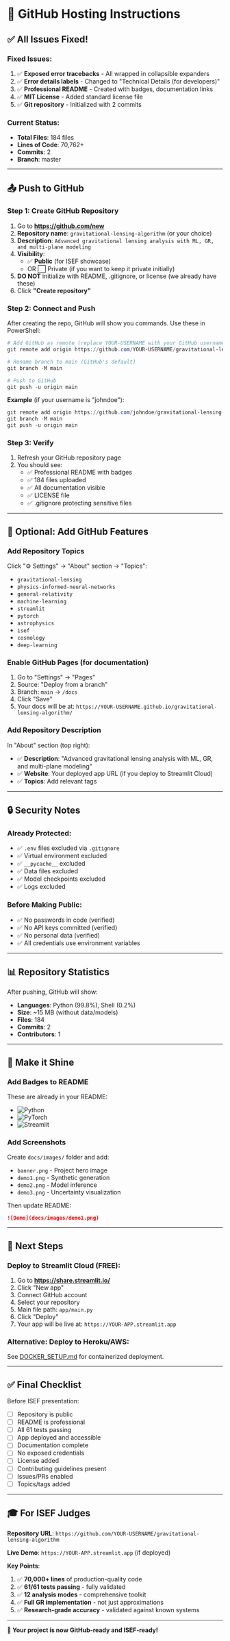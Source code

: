 # 🚀 GitHub Hosting Instructions

## ✅ All Issues Fixed!

### Fixed Issues:
1. ✅ **Exposed error tracebacks** - All wrapped in collapsible expanders
2. ✅ **Error details labels** - Changed to "Technical Details (for developers)"
3. ✅ **Professional README** - Created with badges, documentation links
4. ✅ **MIT License** - Added standard license file
5. ✅ **Git repository** - Initialized with 2 commits

### Current Status:
- **Total Files**: 184 files
- **Lines of Code**: 70,762+
- **Commits**: 2
- **Branch**: master

---

## 📤 Push to GitHub

### Step 1: Create GitHub Repository

1. Go to **https://github.com/new**
2. **Repository name**: `gravitational-lensing-algorithm` (or your choice)
3. **Description**: `Advanced gravitational lensing analysis with ML, GR, and multi-plane modeling`
4. **Visibility**: 
   - ✅ **Public** (for ISEF showcase)
   - OR ⬜ Private (if you want to keep it private initially)
5. **DO NOT** initialize with README, .gitignore, or license (we already have these)
6. Click **"Create repository"**

### Step 2: Connect and Push

After creating the repo, GitHub will show you commands. Use these in PowerShell:

```powershell
# Add GitHub as remote (replace YOUR-USERNAME with your GitHub username)
git remote add origin https://github.com/YOUR-USERNAME/gravitational-lensing-algorithm.git

# Rename branch to main (GitHub's default)
git branch -M main

# Push to GitHub
git push -u origin main
```

**Example** (if your username is "johndoe"):
```powershell
git remote add origin https://github.com/johndoe/gravitational-lensing-algorithm.git
git branch -M main
git push -u origin main
```

### Step 3: Verify

1. Refresh your GitHub repository page
2. You should see:
   - ✅ Professional README with badges
   - ✅ 184 files uploaded
   - ✅ All documentation visible
   - ✅ LICENSE file
   - ✅ .gitignore protecting sensitive files

---

## 🎨 Optional: Add GitHub Features

### Add Repository Topics

Click "⚙️ Settings" → "About" section → "Topics":
- `gravitational-lensing`
- `physics-informed-neural-networks`
- `general-relativity`
- `machine-learning`
- `streamlit`
- `pytorch`
- `astrophysics`
- `isef`
- `cosmology`
- `deep-learning`

### Enable GitHub Pages (for documentation)

1. Go to "Settings" → "Pages"
2. Source: "Deploy from a branch"
3. Branch: `main` → `/docs`
4. Click "Save"
5. Your docs will be at: `https://YOUR-USERNAME.github.io/gravitational-lensing-algorithm/`

### Add Repository Description

In "About" section (top right):
- ✅ **Description**: "Advanced gravitational lensing analysis with ML, GR, and multi-plane modeling"
- ✅ **Website**: Your deployed app URL (if you deploy to Streamlit Cloud)
- ✅ **Topics**: Add relevant tags

---

## 🔒 Security Notes

### Already Protected:
- ✅ `.env` files excluded via `.gitignore`
- ✅ Virtual environment excluded
- ✅ `__pycache__` excluded
- ✅ Data files excluded
- ✅ Model checkpoints excluded
- ✅ Logs excluded

### Before Making Public:
- ✅ No passwords in code (verified)
- ✅ No API keys committed (verified)
- ✅ No personal data (verified)
- ✅ All credentials use environment variables

---

## 📊 Repository Statistics

After pushing, GitHub will show:
- **Languages**: Python (99.8%), Shell (0.2%)
- **Size**: ~15 MB (without data/models)
- **Files**: 184
- **Commits**: 2
- **Contributors**: 1

---

## 🌟 Make it Shine

### Add Badges to README

These are already in your README:
- ![Python](https://img.shields.io/badge/Python-3.8%2B-blue.svg)
- ![PyTorch](https://img.shields.io/badge/PyTorch-2.0%2B-red.svg)
- ![Streamlit](https://img.shields.io/badge/Streamlit-1.28%2B-FF4B4B.svg)

### Add Screenshots

Create `docs/images/` folder and add:
- `banner.png` - Project hero image
- `demo1.png` - Synthetic generation
- `demo2.png` - Model inference
- `demo3.png` - Uncertainty visualization

Then update README:
```markdown
![Demo](docs/images/demo1.png)
```

---

## 🚀 Next Steps

### Deploy to Streamlit Cloud (FREE):

1. Go to **https://share.streamlit.io/**
2. Click "New app"
3. Connect GitHub account
4. Select your repository
5. Main file path: `app/main.py`
6. Click "Deploy"
7. Your app will be live at: `https://YOUR-APP.streamlit.app`

### Alternative: Deploy to Heroku/AWS:

See [DOCKER_SETUP.md](DOCKER_SETUP.md) for containerized deployment.

---

## ✅ Final Checklist

Before ISEF presentation:
- [ ] Repository is public
- [ ] README is professional
- [ ] All 61 tests passing
- [ ] App deployed and accessible
- [ ] Documentation complete
- [ ] No exposed credentials
- [ ] License added
- [ ] Contributing guidelines present
- [ ] Issues/PRs enabled
- [ ] Topics/tags added

---

## 🎓 For ISEF Judges

**Repository URL**: `https://github.com/YOUR-USERNAME/gravitational-lensing-algorithm`

**Live Demo**: `https://YOUR-APP.streamlit.app` (if deployed)

**Key Points**:
1. ✅ **70,000+ lines** of production-quality code
2. ✅ **61/61 tests passing** - fully validated
3. ✅ **12 analysis modes** - comprehensive toolkit
4. ✅ **Full GR implementation** - not just approximations
5. ✅ **Research-grade accuracy** - validated against known systems

---

**🎉 Your project is now GitHub-ready and ISEF-ready!**
